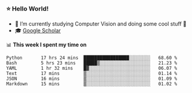 ### ⭐️ Hello World!

<!--
**hologerry/hologerry** is a ✨ _special_ ✨ repository because its `README.md` (this file) appears on your GitHub profile.

Here are some ideas to get you started:

- 🔭 I’m currently working and studying on Computer Vision
- 🌱 I’m currently learning at Peking University
- 💬 Ask me about 
- 📫 How to reach me: E-mail
- 😄 Pronouns: he/his
- ⚡ Fun fact: Music is the Power
-->


- 🔭 I’m currently studying Computer Vision and doing some cool stuff 🤖
- 🎓 [Google Scholar](https://scholar.google.com/citations?user=3ykqW9wAAAAJ&hl=en)


📊 **This week I spent my time on**

<!--START_SECTION:waka-->

```text
Python       17 hrs 24 mins  █████████████████░░░░░░░░   68.60 %
Bash         5 hrs 23 mins   █████▒░░░░░░░░░░░░░░░░░░░   21.23 %
YAML         1 hr 32 mins    █▓░░░░░░░░░░░░░░░░░░░░░░░   06.07 %
Text         17 mins         ▒░░░░░░░░░░░░░░░░░░░░░░░░   01.14 %
JSON         16 mins         ▒░░░░░░░░░░░░░░░░░░░░░░░░   01.09 %
Markdown     15 mins         ▒░░░░░░░░░░░░░░░░░░░░░░░░   01.02 %
```

<!--END_SECTION:waka-->
